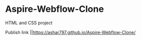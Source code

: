 # Aspire-Webflow-Clone
HTML and CSS project

Publish link ||https://ashar797.github.io/Aspire-Webflow-Clone/
